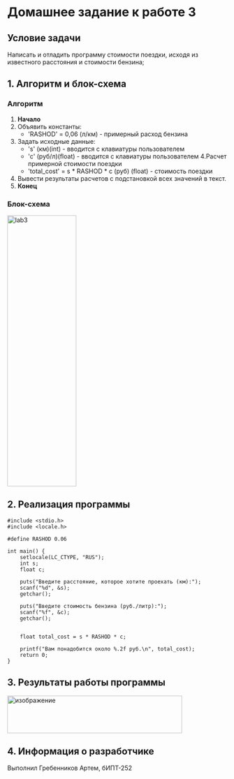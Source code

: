 # Домашнее задание к работе 3

## Условие задачи
Написать и отладить программу стоимости поездки, исходя из
известного расстояния и стоимости бензина;

## 1. Алгоритм и блок-схема

### Алгоритм
1. **Начало**
2. Объявить константы:
   - 'RASHOD' = 0,06 (л/км) - примерный расход бензина
3. Задать исходные данные:
   - 's' (км)(int) - вводится с клавиатуры пользователем
   - 'c' (руб/л)(float) - вводится с клавиатуры пользователем
4.Расчет примерной стоимости поездки
   - 'total_cost' = s * RASHOD * c (руб) (float) - стоимость поездки
5. Вывести результаты расчетов с подстановкой всех значений в текст.
6. **Конец**

### Блок-схема

<img width="158" height="621" alt="lab3" src="https://github.com/user-attachments/assets/cf65e469-86da-4208-b698-73de5ec655e2" />




## 2. Реализация программы

```
#include <stdio.h>
#include <locale.h>

#define RASHOD 0.06  

int main() {
    setlocale(LC_CTYPE, "RUS");
    int s;  
    float c;  

    puts("Введите расстояние, которое хотите проехать (км):");
    scanf("%d", &s);
    getchar();

    puts("Введите стоимость бензина (руб./литр):");
    scanf("%f", &c);  
    getchar();

   
    float total_cost = s * RASHOD * c;

    printf("Вам понадобится около %.2f руб.\n", total_cost);
    return 0;
}
```


## 3. Результаты работы программы

<img width="400" height="86" alt="изображение" src="https://github.com/user-attachments/assets/e36bbaa1-2804-4efd-8ed6-a48fe2b3988b" />




## 4. Информация о разработчике

Выполнил Гребенников Артем, бИПТ-252
